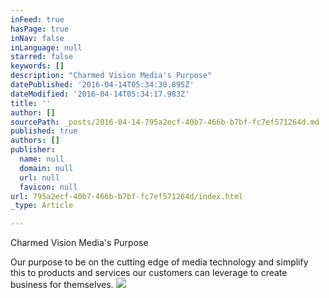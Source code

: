 ```yaml
---
inFeed: true
hasPage: true
inNav: false
inLanguage: null
starred: false
keywords: []
description: "Charmed Vision Media's Purpose"
datePublished: '2016-04-14T05:34:30.895Z'
dateModified: '2016-04-14T05:34:17.983Z'
title: ''
author: []
sourcePath: _posts/2016-04-14-795a2ecf-40b7-466b-b7bf-fc7ef571264d.md
published: true
authors: []
publisher:
  name: null
  domain: null
  url: null
  favicon: null
url: 795a2ecf-40b7-466b-b7bf-fc7ef571264d/index.html
_type: Article

---
```

Charmed Vision Media's Purpose

Our purpose to be on the cutting edge of media technology and simplify this to products and services our customers can leverage to create business for themselves.
![](https://the-grid-user-content.s3-us-west-2.amazonaws.com/9fb293ce-22a3-45a3-a6bb-aba9ba86afda.jpg)